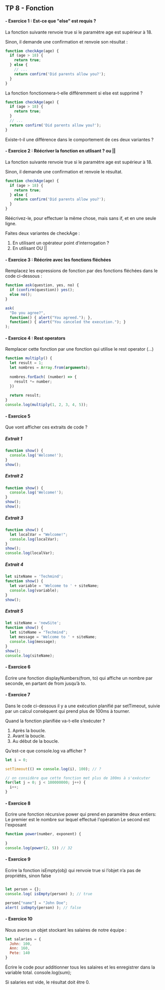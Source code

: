 ## TP 8 -  Fonction

#### -  Exercice 1 : Est-ce que "else" est requis ?

La fonction suivante renvoie true si le paramètre age est supérieur à 18.

Sinon, il demande une confirmation et renvoie son résultat :

```javascript
function checkAge(age) {
  if (age > 18) {
    return true;
  } else {
    // ...
    return confirm('Did parents allow you?');
  }
}
```

La fonction fonctionnera-t-elle différemment si else est supprimé ?

```javascript
function checkAge(age) {
  if (age > 18) {
    return true;
  }
  // ...
  return confirm('Did parents allow you?');
}
```
Existe-t-il une différence dans le comportement de ces deux variantes ?


#### -  Exercice 2 : Réécriver la fonction en utlisant ? ou || 

La fonction suivante renvoie true si le paramètre age est supérieur à 18.

Sinon, il demande une confirmation et renvoie le résultat.

```javascript
function checkAge(age) {
  if (age > 18) {
    return true;
  } else {
    return confirm('Did parents allow you?');
  }
}
```
Réécrivez-le, pour effectuer la même chose, mais sans if, et en une seule ligne.

Faites deux variantes de checkAge :

1. En utilisant un opérateur point d’interrogation ?
2. En utilisant OU ||


#### -  Exercice 3 :  Réécrire avec les fonctions fléchées

Remplacez les expressions de fonction par des fonctions fléchées dans le code ci-dessous :

```javascript
function ask(question, yes, no) {
  if (confirm(question)) yes();
  else no();
}

ask(
  "Do you agree?",
  function() { alert("You agreed."); },
  function() { alert("You canceled the execution."); }
);
```

#### -  Exercice 4 : Rest operators

Remplacer cette fonction par une fonction qui utilise le rest operator (...)

```javascript
function multiply() {  
  let result = 1;
  let nombres = Array.from(arguments);
   
  nombres.forEach( (number) => {
    result *= number;
  })
  
  return result;
}
console.log(multiply(1, 2, 3, 4, 5));
```


#### -  Exercice 5

Que vont afficher ces extraits de code ?

##### Extrait 1

```javascript
function show() {
  console.log('Welcome!');
}
show();
```

##### Extrait 2
```javascript
function show() {
  console.log('Welcome!');
}
show();
show();
```


##### Extrait 3
```javascript
function show() {
  let localVar = "Welcome!";
  console.log(localVar);
}
show();
console.log(localVar);
```
##### Extrait 4
```javascript
let siteName = 'Techmind';
function show() {
  let variable = 'Welcome to ' + siteName;
  console.log(variable);
}
show();
``` 
##### Extrait 5
```javascript
let siteName = 'newSite';
function show() {
  let siteName = "Techmind";
  let message = 'Welcome to ' + siteName; 
  console.log(message); 
}
show();
console.log(siteName);
````

#### -  Exercice 6
Écrire une fonction displayNumbers(from, to) qui affiche un nombre par seconde, en partant de from jusqu’à to.


#### -  Exercice 7
Dans le code ci-dessous il y a une exécution planifié par setTimeout, suivie par un calcul conséquent qui prend plus de 100ms à tourner.

Quand la fonction planifiée va-t-elle s’exécuter ?

1. Après la boucle.
2. Avant la boucle.
3. Au début de la boucle.

Qu’est-ce que console.log va afficher ?

```javascript
let i = 0;

setTimeout(() => console.log(i), 100); // ?

// on considère que cette fonction met plus de 100ms à s'exécuter
for(let j = 0; j < 100000000; j++) {
  i++;
}
```

#### -  Exercice 8
Ecrire une fonction récursive power qui prend en paramètre deux entiers:
Le premier est le nombre sur lequel effectué l'opération
Le second est l'exposant

```javascript
function power(number, exponent) {
  
}
console.log(power(2, 5)) // 32
```
#### -  Exercice 9
Ecrire la fonction isEmpty(obj) qui renvoie true si l’objet n’a pas de propriétés, sinon false
```javascript

let person = {};
console.log( isEmpty(person) ); // true

person["name"] = "John Doe";
alert( isEmpty(person) ); // false
```

#### -  Exercice 10
Nous avons un objet stockant les salaires de notre équipe :
```javascript
let salaries = {
  John: 100,
  Ann: 160,
  Pete: 140
}
```
Écrire le code pour additionner tous les salaires et les enregistrer dans la variable total. 
console.log(sum); 

Si salaries est vide, le résultat doit être 0.
